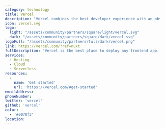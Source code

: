 ```yaml
---
category: technology
title: Vercel
description: "Vercel combines the best developer experience with an obsessive focus on end-user performance. Our platform enables frontend teams to do their best work."
icon: vercel.svg
logo:
  light: "/assets/community/partners/square/light/vercel.svg"
  dark: "/assets/community/partners/square/dark/vercel.svg"
logoFull: "/assets/community/partners/full/dark/vercel.png"
link: https://vercel.com/?ref=nuxt
fullDescription: "Vercel is the best place to deploy any frontend app. Start by deploying with zero configuration to our global edge network. Scale dynamically to millions of pages without breaking a sweat."
services:
  - Hosting
  - Cloud
  - Serverless
resources:
  -
    name: 'Get started'
    url: 'https://vercel.com/#get-started'
emailAddress:
phoneNumber:
twitter: 'vercel'
github: 'vercel'
color:
  - '#0070f3'
location:
---
```

